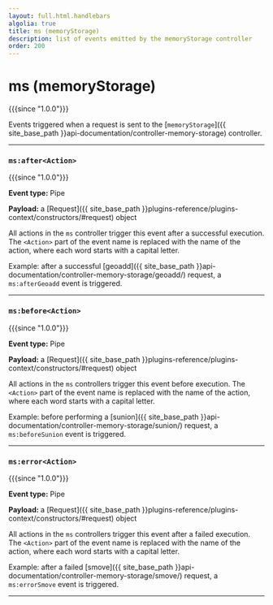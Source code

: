 ```yaml
---
layout: full.html.handlebars
algolia: true
title: ms (memoryStorage)
description: list of events emitted by the memoryStorage controller
order: 200
---
```


# ms (memoryStorage)

{{{since "1.0.0"}}}

Events triggered when a request is sent to the [`memoryStorage`]({{ site_base_path }}api-documentation/controller-memory-storage) controller.

---

### `ms:after<Action>`

{{{since "1.0.0"}}}

**Event type:** Pipe

**Payload:** a [Request]({{ site_base_path }}plugins-reference/plugins-context/constructors/#request) object

All actions in the `ms` controller trigger this event after a successful execution. The `<Action>` part of the event name is replaced with the name of the action, where each word starts with a capital letter.

Example: after a successful [geoadd]({{ site_base_path }}api-documentation/controller-memory-storage/geoadd/) request, a `ms:afterGeoadd` event is triggered.

---

### `ms:before<Action>`

{{{since "1.0.0"}}}

**Event type:** Pipe

**Payload:** a [Request]({{ site_base_path }}plugins-reference/plugins-context/constructors/#request) object

All actions in the `ms` controllers trigger this event before execution. The `<Action>` part of the event name is replaced with the name of the action, where each word starts with a capital letter.

Example: before performing a [sunion]({{ site_base_path }}api-documentation/controller-memory-storage/sunion/) request, a `ms:beforeSunion` event is triggered.

---

### `ms:error<Action>`

{{{since "1.0.0"}}}

**Event type:** Pipe

**Payload:** a [Request]({{ site_base_path }}plugins-reference/plugins-context/constructors/#request) object

All actions in the `ms` controllers trigger this event after a failed execution. The `<Action>` part of the event name is replaced with the name of the action, where each word starts with a capital letter.

Example: after a failed [smove]({{ site_base_path }}api-documentation/controller-memory-storage/smove/) request, a `ms:errorSmove` event is triggered.

---
